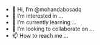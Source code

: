 - 👋 Hi, I’m @mohandabosadq
- 👀 I’m interested in ...
- 🌱 I’m currently learning ...
- 💞️ I’m looking to collaborate on ...
- 📫 How to reach me ...

<!---
saqriss/Saqriss is a ✨ special ✨ repository because its `README.md` (this file) appears on your GitHub profile.
You can click the Preview link to take a look at your changes.
--->
